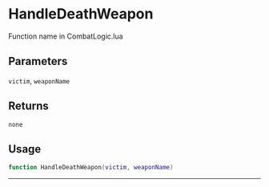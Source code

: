 # HandleDeathWeapon
Function name in CombatLogic.lua
## Parameters
`victim`, `weaponName`
## Returns
`none`
## Usage
```lua
function HandleDeathWeapon(victim, weaponName)
```
---
